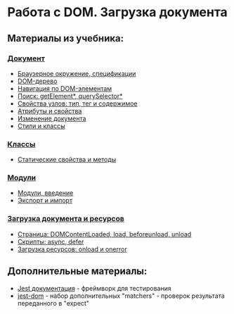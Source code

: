 # Работа с DOM. Загрузка документа

## Материалы из учебника:

### [Документ](https://learn.javascript.ru/document)  
- [Браузерное окружение, спецификации](https://learn.javascript.ru/browser-environment)   
- [DOM-дерево](https://learn.javascript.ru/dom-nodes)  
- [Навигация по DOM-элементам](https://learn.javascript.ru/dom-navigation)        
- [Поиск: getElement*, querySelector*](https://learn.javascript.ru/searching-elements-dom)  
- [Свойства узлов: тип, тег и содержимое](https://learn.javascript.ru/basic-dom-node-properties)   
- [Атрибуты и свойства](https://learn.javascript.ru/dom-attributes-and-properties)   
- [Изменение документа](https://learn.javascript.ru/modifying-document)  
- [Стили и классы](https://learn.javascript.ru/styles-and-classes)

### [Классы](https://learn.javascript.ru/classes)  
- [Статические свойства и методы](https://learn.javascript.ru/static-properties-methods)
    
### [Модули](https://learn.javascript.ru/modules)  
- [Модули, введение](https://learn.javascript.ru/modules-intro)   
- [Экспорт и импорт](https://learn.javascript.ru/import-export)   

### [Загрузка документа и ресурсов](https://learn.javascript.ru/loading)  
- [Страница: DOMContentLoaded, load, beforeunload, unload](https://learn.javascript.ru/onload-ondomcontentloaded)  
- [Скрипты: async, defer](https://learn.javascript.ru/script-async-defer)   
- [Загрузка ресурсов: onload и onerror](https://learn.javascript.ru/onload-onerror)  

## Дополнительные материалы:

* [Jest документация](https://jestjs.io/) - фреймворк для тестирования 
* [jest-dom](https://github.com/testing-library/jest-dom) - набор дополнительных "matchers" - проверок результата переданного в "expect"
